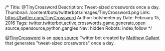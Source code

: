 /*
Title: @TinyCrossword
Description: Tweet-sized crosswords once a day.
Thumbnail: /content/bots/twitterbots/images/TinyCrossword.png
Link: https://twitter.com/TinyCrossword
Author: botsheeter.py
Date: February 15, 2016
Tags: twitter,twitterbot,active,crosswords,game,generate,open source,opensource,python,gangles
Nav: hidden
Robots: index,follow
*/

[@TinyCrossword](https://twitter.com/TinyCrossword) is an [open source](https://github.com/Gangles/tiny-crossword-bot) Twitter bot created by [Matthew Gallant](https://twitter.com/gangles) that generates "tweet-sized crosswords" once a day.
